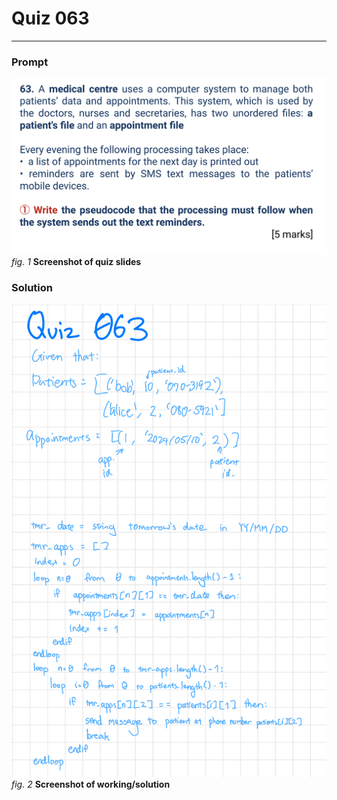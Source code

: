 # Quiz 063
<hr>

### Prompt
![](images/quiz_063_slide.png)
*fig. 1* **Screenshot of quiz slides**

### Solution
![](images/quiz_063_solution.jpeg)
*fig. 2* **Screenshot of working/solution**